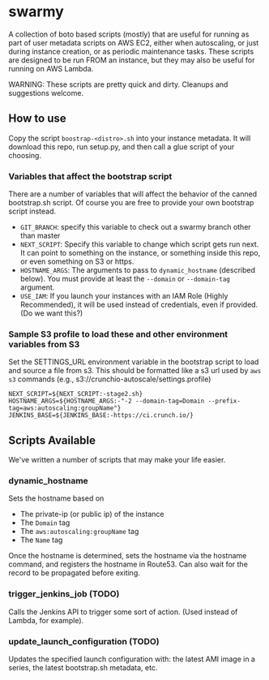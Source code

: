 # swarmy
A collection of boto based scripts (mostly) that are useful for running as part
of user metadata scripts on AWS EC2, either when autoscaling, or just during
instance creation, or as periodic maintenance tasks. These scripts are designed
to be run FROM an instance, but they may also be useful for running on AWS
Lambda.

WARNING: These scripts are pretty quick and dirty. Cleanups and suggestions
welcome.

## How to use
Copy the script `boostrap-<distro>.sh` into your instance metadata. It will
download this repo, run setup.py, and then call a glue script of your choosing.

### Variables that affect the bootstrap script
There are a number of variables that will affect the behavior of the canned
bootstrap.sh script. Of course you are free to provide your own bootstrap
script instead.

 * `GIT_BRANCH`: specify this variable to check out a swarmy branch other than master
 * `NEXT_SCRIPT`: Specify this variable to change which script gets run next. It can point to something on the instance, or something inside this repo, or even something on S3 or https.
 * `HOSTNAME_ARGS`: The arguments to pass to `dynamic_hostname` (described below). You must provide at least the `--domain` or `--domain-tag` argument.
 * `USE_IAM`: If you launch your instances with an IAM Role (Highly Recommended), it will be used instead of credentials, even if provided. (Do we want this?)

### Sample S3 profile to load these and other environment variables from S3
Set the SETTINGS_URL environment variable in the bootstrap script to load and source a file from s3. This should be formatted like a s3 url used by `aws s3` commands (e.g., s3://crunchio-autoscale/settings.profile)

```shell
NEXT_SCRIPT=${NEXT_SCRIPT:-stage2.sh}
HOSTNAME_ARGS=${HOSTNAME_ARGS:-"-2 --domain-tag=Domain --prefix-tag=aws:autoscaling:groupName"}
JENKINS_BASE=${JENKINS_BASE:-https://ci.crunch.io/}
```

## Scripts Available
We've written a number of scripts that may make your life easier.

### dynamic\_hostname
Sets the hostname based on

 * The private-ip (or public ip) of the instance
 * The `Domain` tag
 * The `aws:autoscaling:groupName` tag
 * The `Name` tag

Once the hostname is determined, sets the hostname via the hostname command,
and registers the hostname in Route53. Can also wait for the record to be
propagated before exiting.

### trigger\_jenkins\_job (TODO)
Calls the Jenkins API to trigger some sort of action. (Used instead of Lambda, for example).

### update\_launch\_configuration (TODO)
Updates the specified launch configuration with: the latest AMI image in a series, the latest bootstrap.sh metadata, etc.
